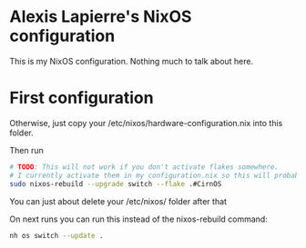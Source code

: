 # Alexis Lapierre's NixOS configuration

This is my NixOS configuration.
Nothing much to talk about here.

# First configuration


Otherwise, just copy your /etc/nixos/hardware-configuration.nix into this folder.

Then run
```bash
# TODO: This will not work if you don't activate flakes somewhere.
# I currently activate them in my configuration.nix so this will probably not work out of the box
sudo nixos-rebuild --upgrade switch --flake .#CirnOS
```

You can just about delete your /etc/nixos/ folder after that

On next runs you can run this instead of the nixos-rebuild command:

```bash
nh os switch --update .
```
